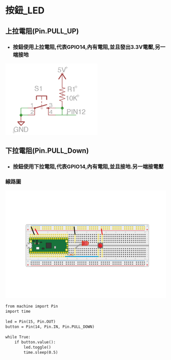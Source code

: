 # 按鈕_LED

## 上拉電阻(Pin.PULL_UP)
- ### 按鈕使用上拉電阻,代表GPIO14,內有電阻,並且發出3.3V電壓,另一端接地
![](./images/button02.png)

## 下拉電阻(Pin.PULL_Down)
- ### 按鈕使用下拉電阻,代表GPIO14,內有電阻,並且接地.另一端接電壓

### 線路圖
![下拉電阻線路圖](./images/pic1.png)

```
from machine import Pin
import time

led = Pin(15, Pin.OUT)
button = Pin(14, Pin.IN, Pin.PULL_DOWN)

while True:
    if button.value():
	    led.toggle()
        time.sleep(0.5)
```



